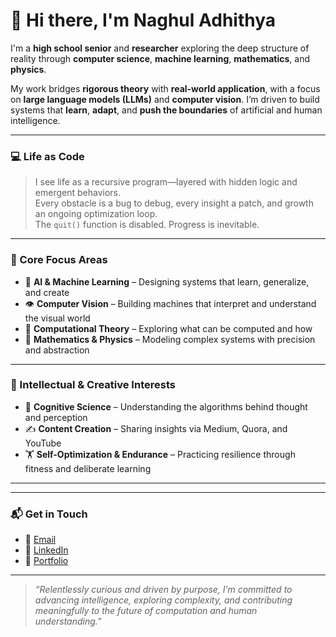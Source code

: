 # 👋 Hi there, I'm Naghul Adhithya

I'm a **high school senior** and **researcher** exploring the deep structure of reality through **computer science**, **machine learning**, **mathematics**, and **physics**.

My work bridges **rigorous theory** with **real-world application**, with a focus on **large language models (LLMs)** and **computer vision**. I’m driven to build systems that **learn**, **adapt**, and **push the boundaries** of artificial and human intelligence.

---

### 💻 Life as Code

> I see life as a recursive program—layered with hidden logic and emergent behaviors.  
> Every obstacle is a bug to debug, every insight a patch, and growth an ongoing optimization loop.  
> The `quit()` function is disabled. Progress is inevitable.

---

### 🚀 Core Focus Areas

- 🧠 **AI & Machine Learning** – Designing systems that learn, generalize, and create  
- 👁️ **Computer Vision** – Building machines that interpret and understand the visual world  
- 🔢 **Computational Theory** – Exploring what can be computed and how  
- 🧮 **Mathematics & Physics** – Modeling complex systems with precision and abstraction  

---

### 🧠 Intellectual & Creative Interests

- 🧬 **Cognitive Science** – Understanding the algorithms behind thought and perception  
- ✍️ **Content Creation** – Sharing insights via Medium, Quora, and YouTube  
- 🏋️ **Self-Optimization & Endurance** – Practicing resilience through fitness and deliberate learning  

---

---

### 📬 Get in Touch

- 📧 [Email](v.naghuladhithya.com)  
- 💼 [LinkedIn](https://linkedin.com/in/naghuladhithya)  
- 📘 [Portfolio](https://naghuladhithya.github.io/)  

---

> _“Relentlessly curious and driven by purpose, I’m committed to advancing intelligence, exploring complexity, and contributing meaningfully to the future of computation and human understanding.”_


